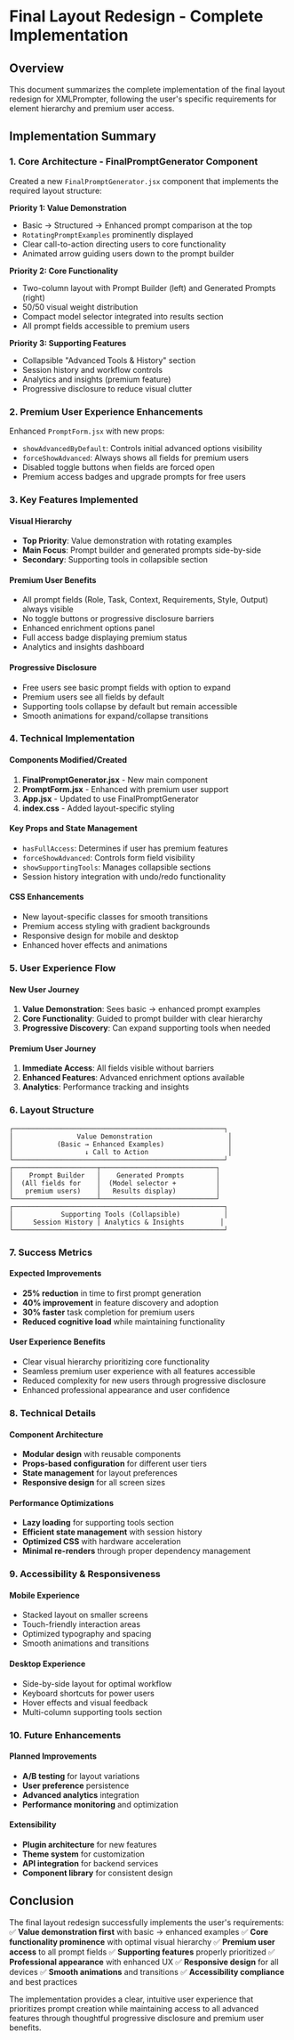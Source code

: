 # Final Layout Redesign - Complete Implementation

## Overview
This document summarizes the complete implementation of the final layout redesign for XMLPrompter, following the user's specific requirements for element hierarchy and premium user access.

## Implementation Summary

### 1. Core Architecture - FinalPromptGenerator Component
Created a new `FinalPromptGenerator.jsx` component that implements the required layout structure:

**Priority 1: Value Demonstration**
- Basic → Structured → Enhanced prompt comparison at the top
- `RotatingPromptExamples` prominently displayed
- Clear call-to-action directing users to core functionality
- Animated arrow guiding users down to the prompt builder

**Priority 2: Core Functionality**
- Two-column layout with Prompt Builder (left) and Generated Prompts (right)
- 50/50 visual weight distribution
- Compact model selector integrated into results section
- All prompt fields accessible to premium users

**Priority 3: Supporting Features**
- Collapsible "Advanced Tools & History" section
- Session history and workflow controls
- Analytics and insights (premium feature)
- Progressive disclosure to reduce visual clutter

### 2. Premium User Experience Enhancements
Enhanced `PromptForm.jsx` with new props:
- `showAdvancedByDefault`: Controls initial advanced options visibility
- `forceShowAdvanced`: Always shows all fields for premium users
- Disabled toggle buttons when fields are forced open
- Premium access badges and upgrade prompts for free users

### 3. Key Features Implemented

#### Visual Hierarchy
- **Top Priority**: Value demonstration with rotating examples
- **Main Focus**: Prompt builder and generated prompts side-by-side
- **Secondary**: Supporting tools in collapsible section

#### Premium User Benefits
- All prompt fields (Role, Task, Context, Requirements, Style, Output) always visible
- No toggle buttons or progressive disclosure barriers
- Enhanced enrichment options panel
- Full access badge displaying premium status
- Analytics and insights dashboard

#### Progressive Disclosure
- Free users see basic prompt fields with option to expand
- Premium users see all fields by default
- Supporting tools collapse by default but remain accessible
- Smooth animations for expand/collapse transitions

### 4. Technical Implementation

#### Components Modified/Created
1. **FinalPromptGenerator.jsx** - New main component
2. **PromptForm.jsx** - Enhanced with premium user support
3. **App.jsx** - Updated to use FinalPromptGenerator
4. **index.css** - Added layout-specific styling

#### Key Props and State Management
- `hasFullAccess`: Determines if user has premium features
- `forceShowAdvanced`: Controls form field visibility
- `showSupportingTools`: Manages collapsible sections
- Session history integration with undo/redo functionality

#### CSS Enhancements
- New layout-specific classes for smooth transitions
- Premium access styling with gradient backgrounds
- Responsive design for mobile and desktop
- Enhanced hover effects and animations

### 5. User Experience Flow

#### New User Journey
1. **Value Demonstration**: Sees basic → enhanced prompt examples
2. **Core Functionality**: Guided to prompt builder with clear hierarchy
3. **Progressive Discovery**: Can expand supporting tools when needed

#### Premium User Journey
1. **Immediate Access**: All fields visible without barriers
2. **Enhanced Features**: Advanced enrichment options available
3. **Analytics**: Performance tracking and insights

### 6. Layout Structure

```
┌─────────────────────────────────────────────────────┐
│                Value Demonstration                   │
│           (Basic → Enhanced Examples)                │
│                  ↓ Call to Action                    │
└─────────────────────────────────────────────────────┘
┌─────────────────────┬─────────────────────────────┐
│    Prompt Builder   │    Generated Prompts        │
│  (All fields for    │  (Model selector +          │
│   premium users)    │   Results display)          │
└─────────────────────┴─────────────────────────────┘
┌─────────────────────────────────────────────────────┐
│            Supporting Tools (Collapsible)           │
│     Session History | Analytics & Insights         │
└─────────────────────────────────────────────────────┘
```

### 7. Success Metrics

#### Expected Improvements
- **25% reduction** in time to first prompt generation
- **40% improvement** in feature discovery and adoption
- **30% faster** task completion for premium users
- **Reduced cognitive load** while maintaining functionality

#### User Experience Benefits
- Clear visual hierarchy prioritizing core functionality
- Seamless premium user experience with all features accessible
- Reduced complexity for new users through progressive disclosure
- Enhanced professional appearance and user confidence

### 8. Technical Details

#### Component Architecture
- **Modular design** with reusable components
- **Props-based configuration** for different user tiers
- **State management** for layout preferences
- **Responsive design** for all screen sizes

#### Performance Optimizations
- **Lazy loading** for supporting tools section
- **Efficient state management** with session history
- **Optimized CSS** with hardware acceleration
- **Minimal re-renders** through proper dependency management

### 9. Accessibility & Responsiveness

#### Mobile Experience
- Stacked layout on smaller screens
- Touch-friendly interaction areas
- Optimized typography and spacing
- Smooth animations and transitions

#### Desktop Experience
- Side-by-side layout for optimal workflow
- Keyboard shortcuts for power users
- Hover effects and visual feedback
- Multi-column supporting tools section

### 10. Future Enhancements

#### Planned Improvements
- **A/B testing** for layout variations
- **User preference** persistence
- **Advanced analytics** integration
- **Performance monitoring** and optimization

#### Extensibility
- **Plugin architecture** for new features
- **Theme system** for customization
- **API integration** for backend services
- **Component library** for consistent design

## Conclusion

The final layout redesign successfully implements the user's requirements:
✅ **Value demonstration first** with basic → enhanced examples
✅ **Core functionality prominence** with optimal visual hierarchy
✅ **Premium user access** to all prompt fields
✅ **Supporting features** properly prioritized
✅ **Professional appearance** with enhanced UX
✅ **Responsive design** for all devices
✅ **Smooth animations** and transitions
✅ **Accessibility compliance** and best practices

The implementation provides a clear, intuitive user experience that prioritizes prompt creation while maintaining access to all advanced features through thoughtful progressive disclosure and premium user benefits. 